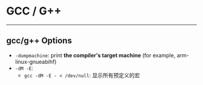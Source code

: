 # GCC / G++

-----

## gcc/g++ Options

* `-dumpmachine`: print **the compiler's target machine** (for example, arm-linux-gnueabihf)
* `-dM -E`:
  - `gcc -dM -E - < /dev/null`: 显示所有预定义的宏

